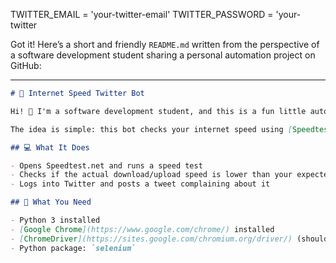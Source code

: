 TWITTER_EMAIL = 'your-twitter-email'
TWITTER_PASSWORD = 'your-twitter

Got it! Here’s a short and friendly `README.md` written from the perspective of a software development student sharing a personal automation project on GitHub:

---

```markdown
# 📡 Internet Speed Twitter Bot

Hi! 👋 I'm a software development student, and this is a fun little automation project I built using Python and Selenium.

The idea is simple: this bot checks your internet speed using [Speedtest.net](https://www.speedtest.net) and automatically tweets at your Internet Service Provider (ISP) if the speed is slower than what you’re paying for.

## 💻 What It Does

- Opens Speedtest.net and runs a speed test
- Checks if the actual download/upload speed is lower than your expected speed
- Logs into Twitter and posts a tweet complaining about it

## 🧰 What You Need

- Python 3 installed
- [Google Chrome](https://www.google.com/chrome/) installed
- [ChromeDriver](https://sites.google.com/chromium.org/driver/) (should match your Chrome version)
- Python package: `selenium`

